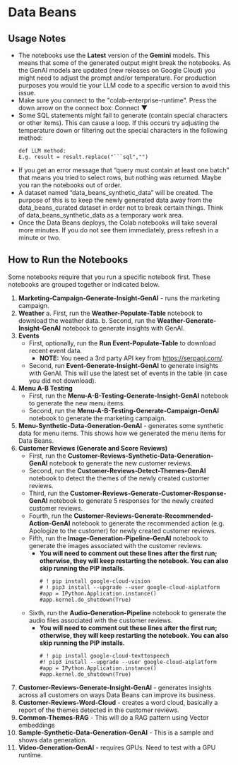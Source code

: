 # Data Beans

## Usage Notes
- The notebooks use the **Latest** version of the **Gemini** models. This means that some of the generated output might break the notebooks. As the GenAI models are updated (new releases on Google Cloud) you might need to adjust the prompt and/or temperature. For production purposes you would tie your LLM code to a specific version to avoid this issue.
- Make sure you connect to the "colab-enterprise-runtime". Press the down arrow on the connect box:  Connect ▼
- Some SQL statements might fail to generate (contain special characters or other items). This can cause a loop. If this occurs try adjusting the temperature down or filtering out the special characters in the following method:
   ```
   def LLM method:
   E.g. result = result.replace("```sql","")
   ```
- If you get an error message that “query must contain at least one batch” that means you tried to select rows, but nothing was returned. Maybe you ran the notebooks out of order.
- A dataset named “data_beans_synthetic_data” will be created. The purpose of this is to keep the newly generated data away from the data_beans_curated dataset in order not to break certain things. Think of data_beans_synthetic_data as a temporary work area.
- Once the Data Beans deploys, the Colab notebooks will take several more minutes. If you do not see them immediately, press refresh in a minute or two.

## How to Run the Notebooks
Some notebooks require that you run a specific notebook first. These notebooks are grouped together or indicated below.

1. **Marketing-Campaign-Generate-Insight-GenAI** - runs the marketing campaign. 
2. **Weather** 
a. First, run the **Weather-Populate-Table** notebook to download the weather data.
b. Second, run the **Weather-Generate-Insight-GenAI** notebook to generate insights with GenAI.
3. **Events** 
   - First, optionally, run the **Run Event-Populate-Table** to download recent event data.
      - **NOTE:** You need a 3rd party API key from https://serpapi.com/.
   - Second, run **Event-Generate-Insight-GenAI** to generate insights with GenAI. This will use the latest set of events in the table (in case you did not download).
4. **Menu A-B Testing** 
   - First, run the **Menu-A-B-Testing-Generate-Insight-GenAI** notebook to generate the new menu items.
   - Second, run the **Menu-A-B-Testing-Generate-Campaign-GenAI** notebook to generate the marketing campaign.
5. **Menu-Synthetic-Data-Generation-GenAI** - generates some synthetic data for menu items. This shows how we generated the menu items for Data Beans.
6. **Customer Reviews (Generate and Score Reviews)**
   - First, run the **Customer-Reviews-Synthetic-Data-Generation-GenAI** notebook to generate the new customer reviews.
   - Second, run the **Customer-Reviews-Detect-Themes-GenAI** notebook to detect the themes of the newly created customer reviews.
   - Third, run the **Customer-Reviews-Generate-Customer-Response-GenAI** notebook to generate 5 responses for the newly created customer reviews.
   - Fourth, run the **Customer-Reviews-Generate-Recommended-Action-GenAI** notebook to generate the recommended action (e.g. Apologize to the customer) for newly created customer reviews.
   - Fifth, run the **Image-Generation-Pipeline-GenAI** notebook to generate the images associated with the customer reviews.
      - **You will need to comment out these lines after the first run; otherwise, they will keep restarting the notebook. You can also skip running the PIP installs.**
         ```
         # ! pip install google-cloud-vision
         # ! pip3 install --upgrade --user google-cloud-aiplatform
         #app = IPython.Application.instance()
         #app.kernel.do_shutdown(True)
         ```
   - Sixth, run the **Audio-Generation-Pipeline** notebook to generate the audio files associated with the customer reviews.
      - **You will need to comment out these lines after the first run; otherwise, they will keep restarting the notebook. You can also skip running the PIP installs.**
         ```
         # ! pip install google-cloud-texttospeech
         #! pip3 install --upgrade --user google-cloud-aiplatform
         #app = IPython.Application.instance()
         #app.kernel.do_shutdown(True)
         ```
7. **Customer-Reviews-Generate-Insight-GenAI** - generates insights across all customers on ways Data Beans can improve its business.
8. **Customer-Reviews-Word-Cloud** - creates a word cloud, basically a report of the themes detected in the customer reviews.
9. **Common-Themes-RAG** - This will do a RAG pattern using Vector embeddings
10. **Sample-Synthetic-Data-Generation-GenAI** - This is a sample and shows data generation.
11. **Video-Generation-GenAI** - requires GPUs. Need to test with a GPU runtime.
